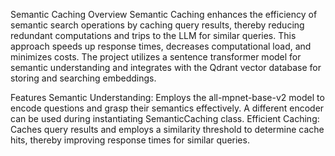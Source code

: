 Semantic Caching
Overview
Semantic Caching enhances the efficiency of semantic search operations by caching query results, thereby reducing redundant computations and trips to the LLM for similar queries. This approach speeds up response times, decreases computational load, and minimizes costs. The project utilizes a sentence transformer model for semantic understanding and integrates with the Qdrant vector database for storing and searching embeddings.

Features
Semantic Understanding: Employs the all-mpnet-base-v2 model to encode questions and grasp their semantics effectively. A different encoder can be used during instantiating SemanticCaching class.
Efficient Caching: Caches query results and employs a similarity threshold to determine cache hits, thereby improving response times for similar queries.
